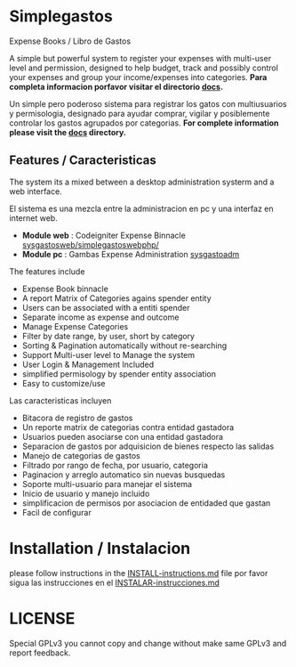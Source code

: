
# Simplegastos

Expense Books / Libro de Gastos

A simple but powerful system to register your expenses with multi-user level and permission, 
designed to help budget, track and possibly control your expenses and group your income/expenses into categories.
**Para completa informacion porfavor visitar el directorio [docs](docs).**

Un simple pero poderoso sistema para registrar los gatos con multiusuarios y permisologia, 
designado para ayudar comprar, vigilar y posiblemente controlar los gastos agrupados por categorias.
**For complete information please visit the [docs](docs/) directory.**

## Features / Caracteristicas

The system its a mixed between a desktop administration systerm and a web interface.

El sistema es una mezcla entre la administracion en pc y una interfaz en internet web.

* **Module web** : Codeigniter Expense Binnacle [sysgastosweb/simplegastoswebphp/](sysgastosweb/simplegastoswebphp/)
* **Module pc** : Gambas Expense Administration [sysgastoadm](sysgastosadm)

The features include

*    Expense Book binnacle
*    A report Matrix of Categories agains spender entity
*    Users can be associated with a entiti spender
*    Separate income as expense and outcome
*    Manage Expense Categories
*    Filter by date range, by user, short by category
*    Sorting & Pagination automatically without re-searching
*    Support Multi-user level to Manage the system
*    User Login & Management Included
*    simplified permisology by spender entity association
*    Easy to customize/use

Las caracteristicas incluyen

* Bitacora de registro de gastos
* Un reporte matrix de categorias contra entidad gastadora
* Usuarios pueden asociarse con una entidad gastadora
* Separacion de gastos por adquisicion de bienes respecto las salidas
* Manejo de categorias de gastos
* Filtrado por rango de fecha, por usuario, categoria
* Paginacion y arreglo automatico sin nuevas busquedas
* Soporte multi-usuario para manejar el sistema
* Inicio de usuario y manejo incluido
* simplificacion de permisos por asociacion de entidaded que gastan
* Facil de configurar

# Installation / Instalacion

please follow instructions in the [INSTALL-instructions.md](docs/INSTALL-instructions.md) file
por favor sigua las instrucciones en el [INSTALAR-instrucciones.md](docs/INSTALAR-instrucciones.md)

# LICENSE

Special GPLv3 you cannot copy and change without make same GPLv3 and report feedback.

